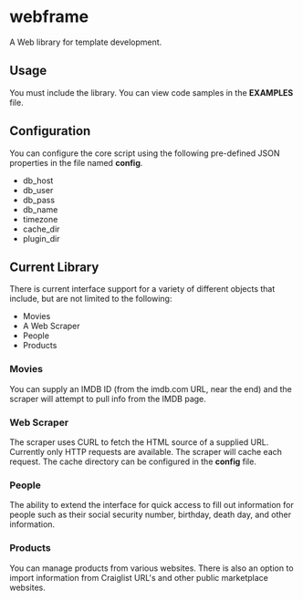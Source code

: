 # webframe
A Web library for template development.

## Usage
You must include the library. You can view code samples in the **EXAMPLES** file.

## Configuration
You can configure the core script using the following pre-defined JSON properties in the file named **config**.

- db_host
- db_user
- db_pass
- db_name
- timezone
- cache_dir
- plugin_dir

## Current Library
There is current interface support for a variety of different objects that include, but are not limited to the following:

- Movies
- A Web Scraper
- People
- Products

### Movies
You can supply an IMDB ID (from the imdb.com URL, near the end) and the scraper will attempt to pull info from the IMDB page.

### Web Scraper
The scraper uses CURL to fetch the HTML source of a supplied URL. Currently only HTTP requests are available. The scraper will cache each request. The cache directory can be configured in the **config** file.

### People
The ability to extend the interface for quick access to fill out information for people such as their social security number, birthday, death day, and other information. 

### Products
You can manage products from various websites. There is also an option to import information from Craiglist URL's and other public marketplace websites.
